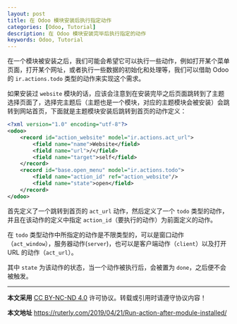 ```yaml
---
layout: post
title: 在 Odoo 模块安装后执行指定动作
categories: [Odoo, Tutorial]
description: 在 Odoo 模块安装完毕后执行指定的动作
keywords: Odoo, Tutorial
---
```


在一个模块被安装之后，我们可能会希望它可以执行一些动作，例如打开某个菜单页面，打开某个网址，或者执行一些数据的初始化和处理等，我们可以借助 Odoo 的 `ir.actions.todo` 类型的动作来实现这个需求。

如果安装过 `website` 模块的话，应该会注意到在安装完毕之后页面跳转到了主题选择页面了，选择完主题后（主题也是一个模块，对应的主题模块会被安装）会跳转到网站首页，下面就是主题模块安装后跳转到首页的动作定义：

```xml
<?xml version="1.0" encoding="utf-8"?>
<odoo>
    <record id="action_website" model="ir.actions.act_url">
        <field name="name">Website</field>
        <field name="url">/</field>
        <field name="target">self</field>
    </record>
    <record id="base.open_menu" model="ir.actions.todo">
        <field name="action_id" ref="action_website"/>
        <field name="state">open</field>
    </record>
</odoo>
```

首先定义了一个跳转到首页的 `act_url` 动作，然后定义了一个 `todo` 类型的动作，并且在该动作的定义中指定 `action_id`（要执行的动作）为前面定义的动作。

在 `todo` 类型动作中所指定的动作是不限类型的，可以是窗口动作（`act_window`），服务器动作(`server`)，也可以是客户端动作（`client`）以及打开 URL 的动作（`act_url`）。

其中 `state` 为该动作的状态，当一个动作被执行后，会被置为 `done`，之后便不会被触发。

---

**本文采用** [CC BY-NC-ND 4.0](https://creativecommons.org/licenses/by-nc-nd/4.0/deed.zh) 许可协议。转载或引用时请遵守协议内容！

**本文地址** https://ruterly.com/2019/04/21/Run-action-after-module-installed/
